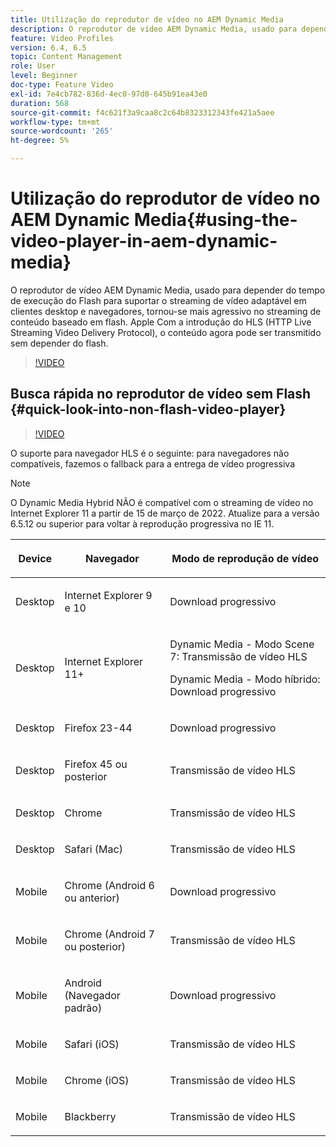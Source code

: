 ```yaml
---
title: Utilização do reprodutor de vídeo no AEM Dynamic Media
description: O reprodutor de vídeo AEM Dynamic Media, usado para depender do tempo de execução do Flash para suportar o streaming de vídeo adaptável em clientes desktop e navegadores, tornou-se mais agressivo no streaming de conteúdo baseado em flash. Apple Com a introdução do HLS (HTTP Live Streaming Video Delivery Protocol), o conteúdo agora pode ser transmitido sem depender do flash.
feature: Video Profiles
version: 6.4, 6.5
topic: Content Management
role: User
level: Beginner
doc-type: Feature Video
exl-id: 7e4cb782-836d-4ec0-97d0-645b91ea43e0
duration: 568
source-git-commit: f4c621f3a9caa8c2c64b8323312343fe421a5aee
workflow-type: tm+mt
source-wordcount: '265'
ht-degree: 5%

---
```



# Utilização do reprodutor de vídeo no AEM Dynamic Media{#using-the-video-player-in-aem-dynamic-media}

O reprodutor de vídeo AEM Dynamic Media, usado para depender do tempo de execução do Flash para suportar o streaming de vídeo adaptável em clientes desktop e navegadores, tornou-se mais agressivo no streaming de conteúdo baseado em flash. Apple Com a introdução do HLS (HTTP Live Streaming Video Delivery Protocol), o conteúdo agora pode ser transmitido sem depender do flash.

>[!VIDEO](https://video.tv.adobe.com/v/16791?quality=12&learn=on)

## Busca rápida no reprodutor de vídeo sem Flash {#quick-look-into-non-flash-video-player}

>[!VIDEO](https://video.tv.adobe.com/v/17429?quality=12&learn=on)

O suporte para navegador HLS é o seguinte: para navegadores não compatíveis, fazemos o fallback para a entrega de vídeo progressiva

>[!NOTE]
>
> O Dynamic Media Hybrid NÃO é compatível com o streaming de vídeo no Internet Explorer 11 a partir de 15 de março de 2022. Atualize para a versão 6.5.12 ou superior para voltar à reprodução progressiva no IE 11.

<table> 
 <thead> 
  <tr> 
   <th> <p>Device</p> </th>
   <th> <p>Navegador</p> </th>
   <th > <p>Modo de reprodução de vídeo</p> </th>
  </tr>
 </thead>
 <tbody>
  <tr> 
   <td> <p>Desktop</p> </td>
   <td> <p>Internet Explorer 9 e 10</p> </td>
   <td> <p>Download progressivo</p> </td>
  </tr>
  <tr>
   <td> <p>Desktop</p> </td>
   <td> <p>Internet Explorer 11+</p> </td>
   <td> <p>Dynamic Media - Modo Scene 7: Transmissão de vídeo HLS</p> 
        <p>Dynamic Media - Modo híbrido: Download progressivo</p>
   </td>
  </tr>
  <tr>
   <td> <p>Desktop</p> </td>
   <td> <p>Firefox 23-44</p> </td>
   <td> <p>Download progressivo</p> </td>
  </tr>
  <tr> 
   <td> <p>Desktop</p> </td>
   <td> <p>Firefox 45 ou posterior</p> </td>
   <td> <p>Transmissão de vídeo HLS</p> </td>
  </tr>
  <tr> 
   <td> <p>Desktop</p> </td>
   <td> <p>Chrome</p> </td>
   <td> <p>Transmissão de vídeo HLS</p> </td>
  </tr>
  <tr> 
   <td> <p>Desktop</p> </td>
   <td> <p>Safari (Mac)</p> </td>
   <td> <p>Transmissão de vídeo HLS</p> </td>
  </tr>
  <tr> 
   <td> <p>Mobile</p> </td>
   <td> <p>Chrome (Android 6 ou anterior)</p> </td>
   <td> <p>Download progressivo</p> </td>
  </tr>
  <tr> 
   <td> <p>Mobile</p> </td>
   <td> <p>Chrome (Android 7 ou posterior)</p> </td>
   <td> <p>Transmissão de vídeo HLS</p> </td>
  </tr>
  <tr> 
   <td> <p>Mobile</p> </td>
   <td> <p>Android (Navegador padrão)</p> </td>
   <td> <p>Download progressivo</p> </td>
  </tr>
  <tr> 
   <td> <p>Mobile</p> </td>
   <td> <p>Safari (iOS)</p> </td>
   <td> <p>Transmissão de vídeo HLS</p> </td>
  </tr>
  <tr> 
   <td> <p>Mobile</p> </td>
   <td> <p>Chrome (iOS)</p> </td>
   <td> <p>Transmissão de vídeo HLS</p> </td>
  </tr>
  <tr> 
   <td> <p>Mobile</p> </td>
   <td> <p>Blackberry</p> </td>
   <td> <p>Transmissão de vídeo HLS</p> </td>
  </tr>
 </tbody>
</table>
